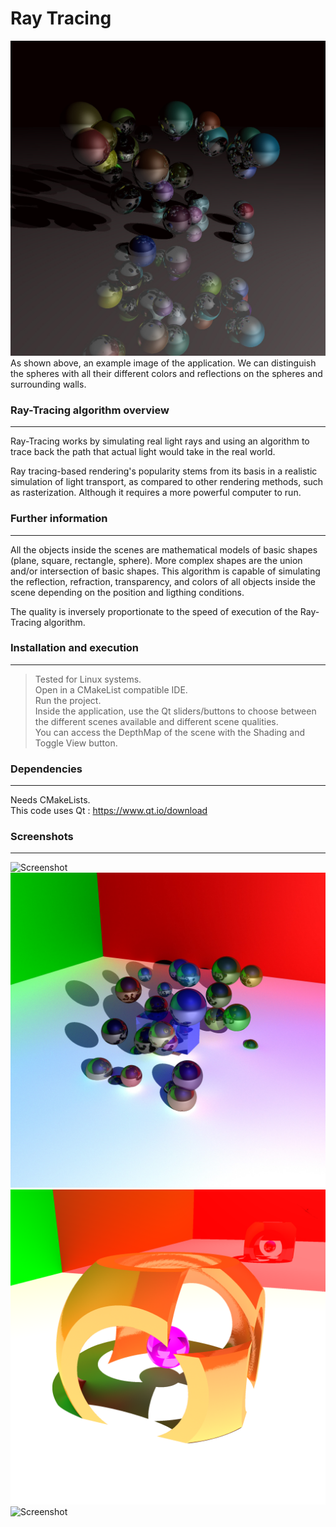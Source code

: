 # Ray Tracing

![Screenshot](data/render0_0.jpg) <br>
As shown above, an example image of the application.
We can distinguish the spheres with all their different colors and reflections on the spheres and surrounding walls.

### Ray-Tracing algorithm overview
----

Ray-Tracing works by simulating real light rays and using an algorithm to trace back the path that actual light would take in the real world.<br>

Ray tracing-based rendering's popularity stems from its basis in a realistic simulation of light transport, as compared to other rendering methods, such as rasterization. Although it requires a more powerful computer to run.<br>

### Further information
----

All the objects inside the scenes are mathematical models of basic shapes (plane, square, rectangle, sphere). More complex shapes are the union and/or intersection of basic shapes.
This algorithm is capable of simulating the reflection, refraction, transparency, and colors of all objects inside the scene depending on the position and ligthing conditions.

The quality is inversely proportionate to the speed of execution of the Ray-Tracing algorithm.


### Installation and execution
----

> Tested for Linux systems. <br>
Open in a CMakeList compatible IDE. <br>
Run the project. <br>
Inside the application, use the Qt sliders/buttons to choose between the different scenes available and different scene qualities. <br>
You can access the DepthMap of the scene with the Shading and Toggle View button. <br>

### Dependencies
----

Needs CMakeLists. <br>
This code uses Qt : https://www.qt.io/download

### Screenshots
----
![Screenshot](Capture_d_écran_du_2022-01-13_19-15-43.png) <br>
![Screenshot](data/img_1.jpg) <br>
![Screenshot](data/img_2.png) <br>
![Screenshot](data/img_3.png) <br>
